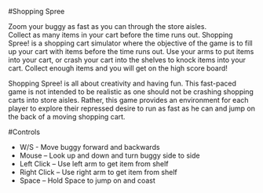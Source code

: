 #Shopping Spree

Zoom your buggy as fast as you can through the store aisles.  
Collect as many items in your cart before the time runs out.
Shopping Spree! is a shopping cart simulator where the
objective of the game is to fill up your cart with items
before the time runs out.  Use your arms to put items into
your cart, or crash your cart into the shelves to knock items
into your cart.  Collect enough items and you will get on
the high score board!

Shopping Spree! is all about creativity and having fun.
This fast-paced game is not intended to be realistic as
one should not be crashing shopping carts into store aisles.
Rather, this game provides an environment for each player to
explore their repressed desire to run as fast as he can and
jump on the back of a moving shopping cart.
 
#Controls

 - W/S - Move buggy forward and backwards
 - Mouse – Look up and down and turn buggy side to side
 - Left Click – Use left arm to get item from shelf
 - Right Click – Use right arm to get item from shelf
 - Space – Hold Space to jump on and coast


